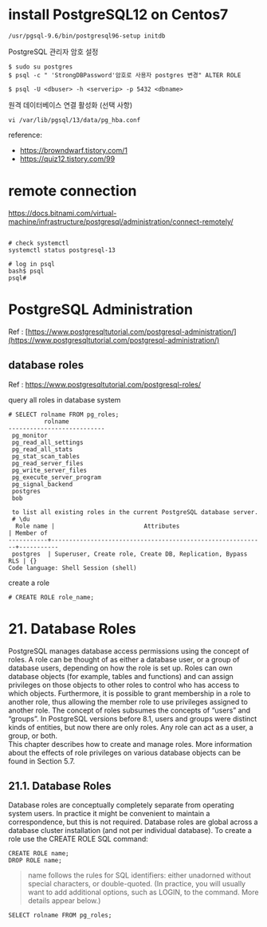 # install PostgreSQL12 on Centos7
```
/usr/pgsql-9.6/bin/postgresql96-setup initdb
```

PostgreSQL 관리자 암호 설정
```
$ sudo su postgres
$ psql -c " 'StrongDBPassword'암호로 사용자 postgres 변경" ALTER ROLE
```

```
$ psql -U <dbuser> -h <serverip> -p 5432 <dbname> 
```

원격 데이터베이스 연결 활성화 (선택 사항)
```
vi /var/lib/pgsql/13/data/pg_hba.conf
```
reference: 
- https://browndwarf.tistory.com/1
- https://quiz12.tistory.com/99


# remote connection
https://docs.bitnami.com/virtual-machine/infrastructure/postgresql/administration/connect-remotely/
```
```

```
# check systemctl
systemctl status postgresql-13
```

```
# log in psql
bash$ psql
psql#
```

# PostgreSQL Administration
Ref : [https://www.postgresqltutorial.com/postgresql-administration/](https://www.postgresqltutorial.com/postgresql-administration/)

## database roles
Ref : https://www.postgresqltutorial.com/postgresql-roles/  


query all roles in database system
```
# SELECT rolname FROM pg_roles;
          rolname
---------------------------
 pg_monitor
 pg_read_all_settings
 pg_read_all_stats
 pg_stat_scan_tables
 pg_read_server_files
 pg_write_server_files
 pg_execute_server_program
 pg_signal_backend
 postgres
 bob
 
 to list all existing roles in the current PostgreSQL database server.
 # \du
  Role name |                         Attributes                         | Member of
-----------+------------------------------------------------------------+-----------
 postgres  | Superuser, Create role, Create DB, Replication, Bypass RLS | {}
Code language: Shell Session (shell)

```
create a role
```
# CREATE ROLE role_name;

```

# 21. Database Roles
PostgreSQL manages database access permissions using the concept of roles. A role can be thought of
as either a database user, or a group of database users, depending on how the role is set up. Roles can
own database objects (for example, tables and functions) and can assign privileges on those objects to
other roles to control who has access to which objects. Furthermore, it is possible to grant membership
in a role to another role, thus allowing the member role to use privileges assigned to another role.
The concept of roles subsumes the concepts of “users” and “groups”. In PostgreSQL versions before
8.1, users and groups were distinct kinds of entities, but now there are only roles. Any role can act
as a user, a group, or both.  
This chapter describes how to create and manage roles. More information about the effects of role
privileges on various database objects can be found in Section 5.7.  

## 21.1. Database Roles
Database roles are conceptually completely separate from operating system users. In practice it might
be convenient to maintain a correspondence, but this is not required. Database roles are global across
a database cluster installation (and not per individual database). To create a role use the CREATE
ROLE SQL command:

```
CREATE ROLE name;
DROP ROLE name;
```
> name follows the rules for SQL identifiers: either unadorned without special characters, or double-quoted. (In practice, you will usually want to add additional options, such as LOGIN, to the command. More details appear below.)


```
SELECT rolname FROM pg_roles;
```
